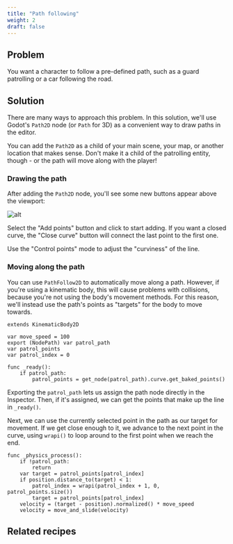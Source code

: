 ```yaml
---
title: "Path following"
weight: 2
draft: false
---
```


## Problem

You want a character to follow a pre-defined path, such as a guard patrolling or a car following the road.

## Solution

There are many ways to approach this problem. In this solution, we'll use Godot's `Path2D` node (or `Path` for 3D) as a convenient way to draw paths in the editor.

You can add the `Path2D` as a child of your main scene, your map, or another location that makes sense. Don't make it a child of the patrolling entity, though - or the path will move along with the player!

### Drawing the path

After adding the `Path2D` node, you'll see some new buttons appear above the viewport:

![alt](/godot_recipes/img/path2d_buttons.png)

Select the "Add points" button and click to start adding. If you want a closed curve, the "Close curve" button will connect the last point to the first one.

Use the "Control points" mode to adjust the "curviness" of the line.

### Moving along the path

You can use `PathFollow2D` to automatically move along a path. However, if you're using a kinematic body, this will cause problems with collisions, because you're not using the body's movement methods. For this reason, we'll instead use the path's points as "targets" for the body to move towards.

```gdscript
extends KinematicBody2D

var move_speed = 100
export (NodePath) var patrol_path
var patrol_points
var patrol_index = 0

func _ready():
    if patrol_path:
        patrol_points = get_node(patrol_path).curve.get_baked_points()
```

Exporting the `patrol_path` lets us assign the path node directly in the Inspector. Then, if it's assigned, we can get the points that make up the line in `_ready()`.

Next, we can use the currently selected point in the path as our target for movement. If we get close enough to it, we advance to the next point in the curve, using `wrapi()` to loop around to the first point when we reach the end.

```gdscript
func _physics_process():
    if !patrol_path:
        return
    var target = patrol_points[patrol_index]
    if position.distance_to(target) < 1:
        patrol_index = wrapi(patrol_index + 1, 0, patrol_points.size())
        target = patrol_points[patrol_index]
    velocity = (target - position).normalized() * move_speed
    velocity = move_and_slide(velocity)
```

## Related recipes

